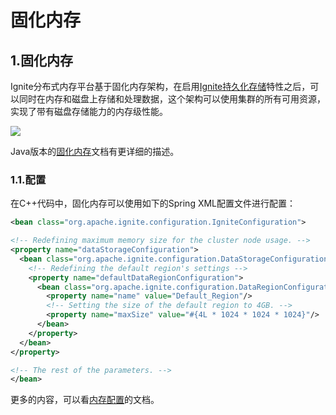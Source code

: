 # 固化内存
## 1.固化内存
Ignite分布式内存平台基于固化内存架构，在启用[Ignite持久化存储](/doc/2.8.0/cpp/Persistence.md#_1-ignite持久化)特性之后，可以同时在内存和磁盘上存储和处理数据，这个架构可以使用集群的所有可用资源，实现了带有磁盘存储能力的内存级性能。

![](https://files.readme.io/ac2ff0d-durable-memory.png)

Java版本的[固化内存](/doc/2.8.0/java/DurableMemory.md)文档有更详细的描述。
### 1.1.配置
在C++代码中，固化内存可以使用如下的Spring XML配置文件进行配置：
```xml
<bean class="org.apache.ignite.configuration.IgniteConfiguration">

<!-- Redefining maximum memory size for the cluster node usage. -->
<property name="dataStorageConfiguration">
  <bean class="org.apache.ignite.configuration.DataStorageConfiguration">
    <!-- Redefining the default region's settings -->
    <property name="defaultDataRegionConfiguration">
      <bean class="org.apache.ignite.configuration.DataRegionConfiguration">
        <property name="name" value="Default_Region"/>
        <!-- Setting the size of the default region to 4GB. -->
        <property name="maxSize" value="#{4L * 1024 * 1024 * 1024}"/>
      </bean>
    </property>
  </bean>
</property>

<!-- The rest of the parameters. -->
</bean>
```
更多的内容，可以看[内存配置](/doc/2.8.0/java/DurableMemory.md#_3-内存配置)的文档。
<RightPane/>